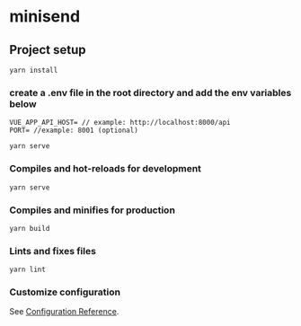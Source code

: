 # minisend

## Project setup
```
yarn install
```
### create a .env file in the root directory and add the env variables below
```
VUE_APP_API_HOST= // example: http://localhost:8000/api
PORT= //example: 8001 (optional)

yarn serve
```

### Compiles and hot-reloads for development
```
yarn serve
```

### Compiles and minifies for production
```
yarn build
```

### Lints and fixes files
```
yarn lint
```

### Customize configuration
See [Configuration Reference](https://cli.vuejs.org/config/).
